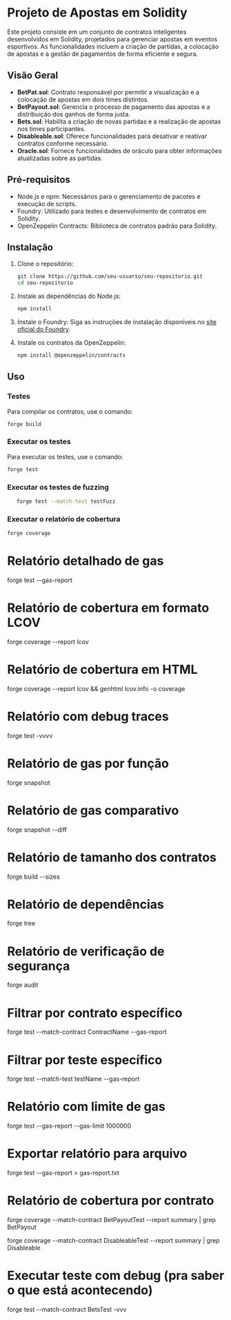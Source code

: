 # Projeto de Apostas em Solidity

Este projeto consiste em um conjunto de contratos inteligentes desenvolvidos em Solidity, projetados para gerenciar apostas em eventos esportivos. As funcionalidades incluem a criação de partidas, a colocação de apostas e a gestão de pagamentos de forma eficiente e segura.

## Visão Geral

- **BetPat.sol**: Contrato responsável por permitir a visualização e a colocação de apostas em dois times distintos.
- **BetPayout.sol**: Gerencia o processo de pagamento das apostas e a distribuição dos ganhos de forma justa.
- **Bets.sol**: Habilita a criação de novas partidas e a realização de apostas nos times participantes.
- **Disableable.sol**: Oferece funcionalidades para desativar e reativar contratos conforme necessário.
- **Oracle.sol**: Fornece funcionalidades de oráculo para obter informações atualizadas sobre as partidas.

## Pré-requisitos

- Node.js e npm: Necessários para o gerenciamento de pacotes e execução de scripts.
- Foundry: Utilizado para testes e desenvolvimento de contratos em Solidity.
- OpenZeppelin Contracts: Biblioteca de contratos padrão para Solidity.

## Instalação

1. Clone o repositório:

   ```bash
   git clone https://github.com/seu-usuario/seu-repositorio.git
   cd seu-repositorio
   ```

2. Instale as dependências do Node.js:

   ```bash
   npm install
   ```

3. Instale o Foundry:
   Siga as instruções de instalação disponíveis no [site oficial do Foundry](https://getfoundry.sh/).

4. Instale os contratos da OpenZeppelin:
   ```bash
   npm install @openzeppelin/contracts
   ```

## Uso

### Testes

Para compilar os contratos, use o comando:

```bash
forge build
```

### Executar os testes

Para executar os testes, use o comando:

```bash
forge test
```

### Executar os testes de fuzzing

```bash
   forge test --match-test testFuzz
```

### Executar o relatório de cobertura

```bash
forge coverage
```

# Relatório detalhado de gas

forge test --gas-report

# Relatório de cobertura em formato LCOV

forge coverage --report lcov

# Relatório de cobertura em HTML

forge coverage --report lcov && genhtml lcov.info -o coverage

# Relatório com debug traces

forge test -vvvv

# Relatório de gas por função

forge snapshot

# Relatório de gas comparativo

forge snapshot --diff

# Relatório de tamanho dos contratos

forge build --sizes

# Relatório de dependências

forge tree

# Relatório de verificação de segurança

forge audit

# Filtrar por contrato específico

forge test --match-contract ContractName --gas-report

# Filtrar por teste específico

forge test --match-test testName --gas-report

# Relatório com limite de gas

forge test --gas-report --gas-limit 1000000

# Exportar relatório para arquivo

forge test --gas-report > gas-report.txt

# Relatório de cobertura por contrato

forge coverage --match-contract BetPayoutTest --report summary | grep BetPayout

forge coverage --match-contract DisableableTest --report summary | grep Disableable

# Executar teste com debug (pra saber o que está acontecendo)

forge test --match-contract BetsTest -vvv
